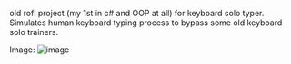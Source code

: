 old rofl project (my 1st in c# and OOP at all) for keyboard solo typer. Simulates human keyboard typing process to bypass some old keyboard solo trainers.

Image:
![image](https://github.com/3ndetz/SoloCrusher/assets/30196290/15b29486-f13b-460b-a8a1-7027093648e6)
